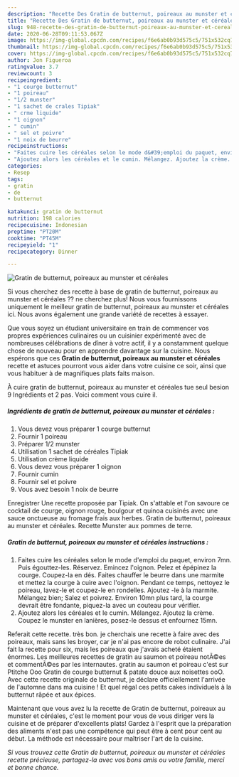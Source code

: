 ```yaml
---
description: "Recette Des Gratin de butternut, poireaux au munster et céréales"
title: "Recette Des Gratin de butternut, poireaux au munster et céréales"
slug: 948-recette-des-gratin-de-butternut-poireaux-au-munster-et-cereales
date: 2020-06-28T09:11:53.067Z
image: https://img-global.cpcdn.com/recipes/f6e6ab0b93d575c5/751x532cq70/gratin-de-butternut-poireaux-au-munster-et-cereales-photo-principale-de-la-recette.jpg
thumbnail: https://img-global.cpcdn.com/recipes/f6e6ab0b93d575c5/751x532cq70/gratin-de-butternut-poireaux-au-munster-et-cereales-photo-principale-de-la-recette.jpg
cover: https://img-global.cpcdn.com/recipes/f6e6ab0b93d575c5/751x532cq70/gratin-de-butternut-poireaux-au-munster-et-cereales-photo-principale-de-la-recette.jpg
author: Jon Figueroa
ratingvalue: 3.7
reviewcount: 3
recipeingredient:
- "1 courge butternut"
- "1 poireau"
- "1/2 munster"
- "1 sachet de crales Tipiak"
- " crme liquide"
- "1 oignon"
- " cumin"
- " sel et poivre"
- "1 noix de beurre"
recipeinstructions:
- "Faites cuire les céréales selon le mode d&#39;emploi du paquet, environ 7mn. Puis égouttez-les. Réservez. Emincez l&#39;oignon. Pelez et épépinez la courge. Coupez-la en dés. Faites chauffer le beurre dans une marmite et mettez la courge à cuire avec l&#39;oignon. Pendant ce temps, nettoyez le poireau, lavez-le et coupez-le en rondelles. Ajoutez -le à la marmite. Mélangez bien; Salez et poivrez. Environ 10mn plus tard, la courge devrait être fondante, piquez-la avec un couteau pour vérifier."
- "Ajoutez alors les céréales et le cumin. Mélangez. Ajoutez la crème. Coupez le munster en lanières, posez-le dessus et enfournez 15mn."
categories:
- Resep
tags:
- gratin
- de
- butternut

katakunci: gratin de butternut 
nutrition: 198 calories
recipecuisine: Indonesian
preptime: "PT20M"
cooktime: "PT45M"
recipeyield: "1"
recipecategory: Dinner

---
```



![Gratin de butternut, poireaux au munster et céréales](https://img-global.cpcdn.com/recipes/f6e6ab0b93d575c5/751x532cq70/gratin-de-butternut-poireaux-au-munster-et-cereales-photo-principale-de-la-recette.jpg)

Si vous cherchez des recette à base de gratin de butternut, poireaux au munster et céréales ?? ne cherchez plus! Nous vous fournissons uniquement le meilleur gratin de butternut, poireaux au munster et céréales ici. Nous avons également une grande variété de recettes à essayer.

Que vous soyez un étudiant universitaire en train de commencer vos propres expériences culinaires ou un cuisinier expérimenté avec de nombreuses célébrations de dîner à votre actif, il y a constamment quelque chose de nouveau pour en apprendre davantage sur la cuisine. Nous espérons que ces <strong> Gratin de butternut, poireaux au munster et céréales </strong> recette et astuces pourront vous aider dans votre cuisine ce soir, ainsi que vous habituer à de magnifiques plats faits maison.

<!--inarticleads1-->

À cuire gratin de butternut, poireaux au munster et céréales tue seul besion 9 Ingrédients et 2 pas. Voici comment vous cuire il.

##### Ingrédients de gratin de butternut, poireaux au munster et céréales :

1. Vous devez vous préparer 1 courge butternut
1. Fournir 1 poireau
1. Préparer 1/2 munster
1. Utilisation 1 sachet de céréales Tipiak
1. Utilisation  crème liquide
1. Vous devez vous préparer 1 oignon
1. Fournir  cumin
1. Fournir  sel et poivre
1. Vous avez besoin 1 noix de beurre


Enregistrer Une recette proposée par Tipiak. On s&#39;attable et l&#39;on savoure ce cocktail de courge, oignon rouge, boulgour et quinoa cuisinés avec une sauce onctueuse au fromage frais aux herbes. Gratin de butternut, poireaux au munster et céréales. Recette Munster aux pommes de terre. 

<!--inarticleads2-->

##### Gratin de butternut, poireaux au munster et céréales instructions :

1. Faites cuire les céréales selon le mode d&#39;emploi du paquet, environ 7mn. Puis égouttez-les. Réservez. Emincez l&#39;oignon. Pelez et épépinez la courge. Coupez-la en dés. Faites chauffer le beurre dans une marmite et mettez la courge à cuire avec l&#39;oignon. Pendant ce temps, nettoyez le poireau, lavez-le et coupez-le en rondelles. Ajoutez -le à la marmite. Mélangez bien; Salez et poivrez. Environ 10mn plus tard, la courge devrait être fondante, piquez-la avec un couteau pour vérifier.
1. Ajoutez alors les céréales et le cumin. Mélangez. Ajoutez la crème. Coupez le munster en lanières, posez-le dessus et enfournez 15mn.


Referait cette recette. très bon. je cherchais une recette à faire avec des poireaux, mais sans les broyer, car je n&#39;ai pas encore de robot culinaire. J&#39;ai fait la recette pour six, mais les poireaux que j&#39;avais acheté étaient énormes. Les meilleures recettes de gratin au saumon et poireau notÃ©es et commentÃ©es par les internautes. gratin au saumon et poireau c&#39;est sur Ptitche Ooo Gratin de courge butternut &amp; patate douce aux noisettes ooO. Avec cette recette originale de butternut, je déclare officiellement l&#39;arrivée de l&#39;automne dans ma cuisine ! Et quel régal ces petits cakes individuels à la butternut râpée et aux épices. 

<!--inarticleads1-->

<p>
Maintenant que vous avez lu la recette de Gratin de butternut, poireaux au munster et céréales, c'est le moment pour vous de vous diriger vers la cuisine et de préparer d'excellents plats! Gardez à l'esprit que la préparation des aliments n'est pas une compétence qui peut être à cent pour cent au début. La méthode est nécessaire pour maîtriser l'art de la cuisine.
</p>

<p>
<i>Si vous trouvez cette Gratin de butternut, poireaux au munster et céréales recette précieuse, partagez-la avec vos bons amis ou votre famille, merci et bonne chance.</i>
</p>
